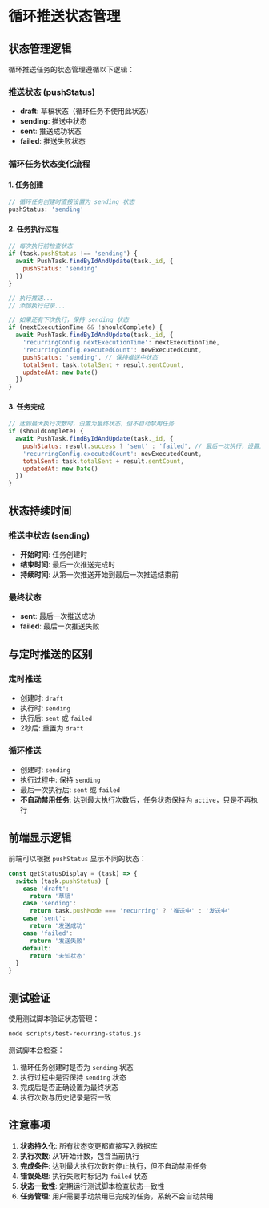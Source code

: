 # 循环推送状态管理

## 状态管理逻辑

循环推送任务的状态管理遵循以下逻辑：

### 推送状态 (pushStatus)

- **draft**: 草稿状态（循环任务不使用此状态）
- **sending**: 推送中状态
- **sent**: 推送成功状态
- **failed**: 推送失败状态

### 循环任务状态变化流程

#### 1. 任务创建
```javascript
// 循环任务创建时直接设置为 sending 状态
pushStatus: 'sending'
```

#### 2. 任务执行过程
```javascript
// 每次执行前检查状态
if (task.pushStatus !== 'sending') {
  await PushTask.findByIdAndUpdate(task._id, {
    pushStatus: 'sending'
  })
}

// 执行推送...
// 添加执行记录...

// 如果还有下次执行，保持 sending 状态
if (nextExecutionTime && !shouldComplete) {
  await PushTask.findByIdAndUpdate(task._id, {
    'recurringConfig.nextExecutionTime': nextExecutionTime,
    'recurringConfig.executedCount': newExecutedCount,
    pushStatus: 'sending', // 保持推送中状态
    totalSent: task.totalSent + result.sentCount,
    updatedAt: new Date()
  })
}
```

#### 3. 任务完成
```javascript
// 达到最大执行次数时，设置为最终状态，但不自动禁用任务
if (shouldComplete) {
  await PushTask.findByIdAndUpdate(task._id, {
    pushStatus: result.success ? 'sent' : 'failed', // 最后一次执行，设置为最终状态
    'recurringConfig.executedCount': newExecutedCount,
    totalSent: task.totalSent + result.sentCount,
    updatedAt: new Date()
  })
}
```

## 状态持续时间

### 推送中状态 (sending)
- **开始时间**: 任务创建时
- **结束时间**: 最后一次推送完成时
- **持续时间**: 从第一次推送开始到最后一次推送结束前

### 最终状态
- **sent**: 最后一次推送成功
- **failed**: 最后一次推送失败

## 与定时推送的区别

### 定时推送
- 创建时: `draft`
- 执行时: `sending`
- 执行后: `sent` 或 `failed`
- 2秒后: 重置为 `draft`

### 循环推送
- 创建时: `sending`
- 执行过程中: 保持 `sending`
- 最后一次执行后: `sent` 或 `failed`
- **不自动禁用任务**: 达到最大执行次数后，任务状态保持为 `active`，只是不再执行

## 前端显示逻辑

前端可以根据 `pushStatus` 显示不同的状态：

```javascript
const getStatusDisplay = (task) => {
  switch (task.pushStatus) {
    case 'draft':
      return '草稿'
    case 'sending':
      return task.pushMode === 'recurring' ? '推送中' : '发送中'
    case 'sent':
      return '发送成功'
    case 'failed':
      return '发送失败'
    default:
      return '未知状态'
  }
}
```

## 测试验证

使用测试脚本验证状态管理：

```bash
node scripts/test-recurring-status.js
```

测试脚本会检查：
1. 循环任务创建时是否为 `sending` 状态
2. 执行过程中是否保持 `sending` 状态
3. 完成后是否正确设置为最终状态
4. 执行次数与历史记录是否一致

## 注意事项

1. **状态持久化**: 所有状态变更都直接写入数据库
2. **执行次数**: 从1开始计数，包含当前执行
3. **完成条件**: 达到最大执行次数时停止执行，但不自动禁用任务
4. **错误处理**: 执行失败时标记为 `failed` 状态
5. **状态一致性**: 定期运行测试脚本检查状态一致性
6. **任务管理**: 用户需要手动禁用已完成的任务，系统不会自动禁用 